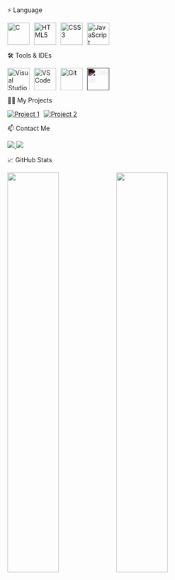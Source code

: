 ⚡ Language
<div style="display: flex; gap: 10px; flex-wrap: wrap;">
<img src="https://upload.wikimedia.org/wikipedia/commons/1/19/C_Logo.png" width="50" height="50" alt="C"/>
<img src="https://cdn.jsdelivr.net/gh/devicons/devicon/icons/html5/html5-original.svg" width="50" height="50" alt="HTML5"/>
<img src="https://cdn.jsdelivr.net/gh/devicons/devicon/icons/css3/css3-original.svg" width="50" height="50" alt="CSS3"/>
<img src="https://cdn.jsdelivr.net/gh/devicons/devicon/icons/javascript/javascript-original.svg" width="50" height="50" alt="JavaScript"/>
</div>

🛠️ Tools & IDEs
<div style="display: flex; gap: 10px; flex-wrap: wrap; margin-top: 10px;">
<img src="https://cdn.jsdelivr.net/gh/devicons/devicon/icons/visualstudio/visualstudio-plain.svg" width="50" height="50" alt="Visual Studio"/>
<img src="https://cdn.jsdelivr.net/gh/devicons/devicon/icons/vscode/vscode-original.svg" width="50" height="50" alt="VS Code"/>
<img src="https://cdn.jsdelivr.net/gh/devicons/devicon/icons/git/git-original.svg" width="50" height="50" alt="Git"/>
<img src="https://cdn.jsdelivr.net/gh/devicons/devicon/icons/github/github-original-wordmark.svg" width="50" height="50" alt="GitHub" style="filter: invert(100%);"/>
</div>

🧑‍💻 My Projects
<div style="display: flex; gap: 10px; flex-wrap: wrap; margin-top: 10px;">
<a href="https://github.com/your-github-username/your-project-1" target="_blank">
<img src="https://img.shields.io/badge/Project%201-blueviolet?style=for-the-badge" alt="Project 1"/>
</a>
<a href="https://github.com/your-github-username/your-project-2" target="_blank">
<img src="https://img.shields.io/badge/Project%202-blueviolet?style=for-the-badge" alt="Project 2"/>
</a>
</div>

📫 Contact Me
<p>
<a href="https://www.instagram.com/kjh._.0831/" target="_blank">
<img src="https://img.shields.io/badge/Instagram-E4405F?style=for-the-badge&logo=instagram&logoColor=white"/>
</a>
<a href="mailto:june3154@gmail.com">
<img src="https://img.shields.io/badge/Gmail-D14836?style=for-the-badge&logo=gmail&logoColor=white"/>
</a>
</p>

📈 GitHub Stats
<p>
<img src="https://github-readme-stats.vercel.app/api?username=your-github-username&show_icons=true&bg_color=1E0000&title_color=FF4444&text_color=FFCCCC&icon_color=FF5555" width="48%" />
<img src="https://github-readme-stats.vercel.app/api/top-langs/?username=your-github-username&layout=compact&bg_color=1E0000&title_color=FF4444&text_color=FFCCCC&icon_color=FF5555" width="48%" />
</p>
